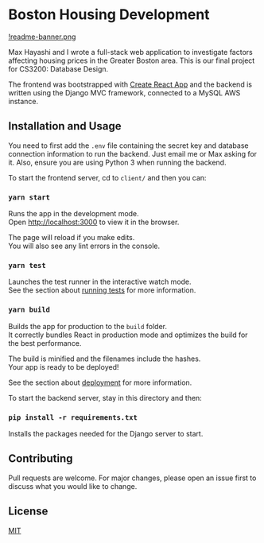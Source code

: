 # Boston Housing Development

[!readme-banner.png](./assets/readme-banner.png)

Max Hayashi and I wrote a full-stack web application to investigate factors affecting housing prices in the
Greater Boston area. This is our final project for CS3200: Database Design.

The frontend was bootstrapped with [Create React App](https://github.com/facebook/create-react-app) and the
backend is written using the Django MVC framework, connected to a MySQL AWS instance.

## Installation and Usage
You need to first add the `.env` file containing the secret key and database connection information to run the backend. 
Just email me or Max asking for it. Also, ensure you are using Python 3 when running the backend.

To start the frontend server, cd to `client/` and then you can:

### `yarn start`

Runs the app in the development mode.<br />
Open [http://localhost:3000](http://localhost:3000) to view it in the browser.

The page will reload if you make edits.<br />
You will also see any lint errors in the console.

### `yarn test`

Launches the test runner in the interactive watch mode.<br />
See the section about [running tests](https://facebook.github.io/create-react-app/docs/running-tests) for more information.

### `yarn build`

Builds the app for production to the `build` folder.<br />
It correctly bundles React in production mode and optimizes the build for the best performance.

The build is minified and the filenames include the hashes.<br />
Your app is ready to be deployed!

See the section about [deployment](https://facebook.github.io/create-react-app/docs/deployment) for more information.

To start the backend server, stay in this directory and then:

### `pip install -r requirements.txt`

Installs the packages needed for the Django server to start.

## Contributing
Pull requests are welcome. For major changes, please open an issue first to discuss what you would like to change.

## License
[MIT](https://choosealicense.com/licenses/mit/)